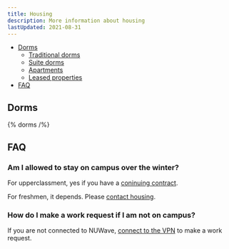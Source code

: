 ```yaml
---
title: Housing
description: More information about housing
lastUpdated: 2021-08-31
---
```


- [Dorms](/house#dorms)
  - [Traditional dorms](/house#traditional)
  - [Suite dorms](/house#suite)
  - [Apartments](/house#apartment)
  - [Leased properties](/house#leased-properties)
- [FAQ](/house#faq)

## Dorms

{% dorms /%}

## FAQ

### Am I allowed to stay on campus over the winter?

For upperclassment, yes if you have a [coninuing contract](https://www.northeastern.edu/housing/winter-break/).

For freshmen, it depends. Please [contact housing](http://localhost:3000/contacts).

### How do I make a work request if I am not on campus?

If you are not connected to NUWave, [connect to the VPN](https://vpn.northeastern.edu/global-protect/getsoftwarepage.esp) to make a work request.